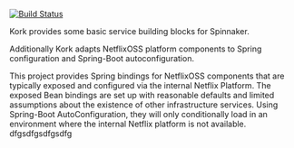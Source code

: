 [![Build Status](https://api.travis-ci.org/spinnaker/kork.svg?branch=master)](https://travis-ci.org/spinnaker/kork)

Kork provides some basic service building blocks for Spinnaker.

Additionally Kork adapts NetflixOSS platform components to Spring configuration and Spring-Boot autoconfiguration.

This project provides Spring bindings for NetflixOSS components that are typically exposed and configured via the internal Netflix Platform. The exposed Bean bindings are set up with reasonable defaults and limited assumptions about the existence of other infrastructure services. Using Spring-Boot AutoConfiguration, they will only conditionally load in an environment where the internal Netflix platform is not available.
dfgsdfgsdfgsdfg
